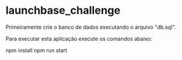 # launchbase_challenge
Primeiramente crie o banco de dados executando o arquivo "db.sql".

Para executar esta aplicação execute os comandos abaixo:

npm install
npm run start


